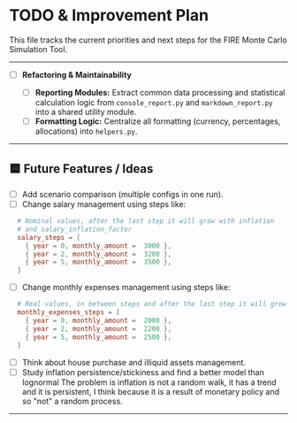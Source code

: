 # TODO & Improvement Plan

This file tracks the current priorities and next steps for the FIRE Monte Carlo Simulation Tool.

---

- [ ] **Refactoring & Maintainability**

  - [ ] **Reporting Modules:** Extract common data processing and statistical calculation logic from
        `console_report.py` and `markdown_report.py` into a shared utility module.
  - [ ] **Formatting Logic:** Centralize all formatting (currency, percentages, allocations) into
        `helpers.py`.

---

## 🟦 Future Features / Ideas

- [ ] Add scenario comparison (multiple configs in one run).
- [ ] Change salary management using steps like:

```toml
  # Nominal values, after the last step it will grow with inflation
  # and salary_inflation_factor
  salary_steps = [
    { year = 0, monthly_amount =  3000 },
    { year = 2, monthly_amount =  3200 },
    { year = 5, monthly_amount =  3500 },
  ]
```

- [ ] Change monthly expenses management using steps like:

```toml
  # Real values, in between steps and after the last step it will grow with inflation
  monthly_expenses_steps = [
    { year = 0, monthly_amount =  2000 },
    { year = 2, monthly_amount =  2200 },
    { year = 5, monthly_amount =  2500 },
  ]
```

- [ ] Think about house purchase and illiquid assets management.
- [ ] Study inflation persistence/stickiness and find a better model than lognormal
      The problem is inflation is not a random walk, it has a trend and it is persistent,
      I think because it is a result of monetary policy and so "not" a random process.

---
